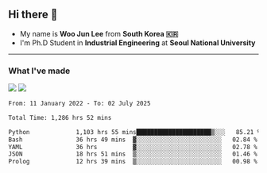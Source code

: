 ## Hi there 👋

- My name is **Woo Jun Lee** from **South Korea 🇰🇷**
- I'm Ph.D Student in **Industrial Engineering** at **Seoul National University**

---

### What I've made

<a href="https://share.streamlit.io/tomtom1103/kuiai_hackathon_2022/main/JL_app.py"><img src="https://img.shields.io/badge/Journey Lee-161B22?style=for-the-badge&logo=streamlit&logoColor=FF4B4B"/></a> <a href="https://jeon-100.github.io/Dangzang/"><img src="https://img.shields.io/badge/당신을 위한 장학금, 당장!-161B22?style=for-the-badge&logo=react&logoColor=#61DAFB"/></a>

<!--START_SECTION:waka-->

```txt
From: 11 January 2022 - To: 02 July 2025

Total Time: 1,286 hrs 52 mins

Python             1,103 hrs 55 mins█████████████████████▒░░░   85.21 %
Bash               36 hrs 49 mins  ▓░░░░░░░░░░░░░░░░░░░░░░░░   02.84 %
YAML               36 hrs          ▓░░░░░░░░░░░░░░░░░░░░░░░░   02.78 %
JSON               18 hrs 51 mins  ▒░░░░░░░░░░░░░░░░░░░░░░░░   01.46 %
Prolog             12 hrs 39 mins  ▒░░░░░░░░░░░░░░░░░░░░░░░░   00.98 %
```

<!--END_SECTION:waka-->

